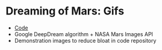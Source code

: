 # Dreaming of Mars: Gifs
- [Code](https://github.com/arjun-krishna1/dreaming-of-mars/blob/main/DeepDream.ipynb)
- Google DeepDream algorithm + NASA Mars Images API
- Demonstration images to reduce bloat in code repository
